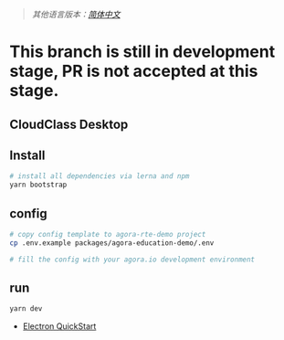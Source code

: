 > *其他语言版本：[简体中文](README.zh.md)*

# This branch is still in development stage, PR is not accepted at this stage.
## CloudClass Desktop

## Install  
```bash
# install all dependencies via lerna and npm
yarn bootstrap
```

## config
```bash
# copy config template to agora-rte-demo project
cp .env.example packages/agora-education-demo/.env

# fill the config with your agora.io development environment
```

## run
```bash
yarn dev
```

+ [Electron QuickStart](./packages/agora-electron-edu-demo/README.md)